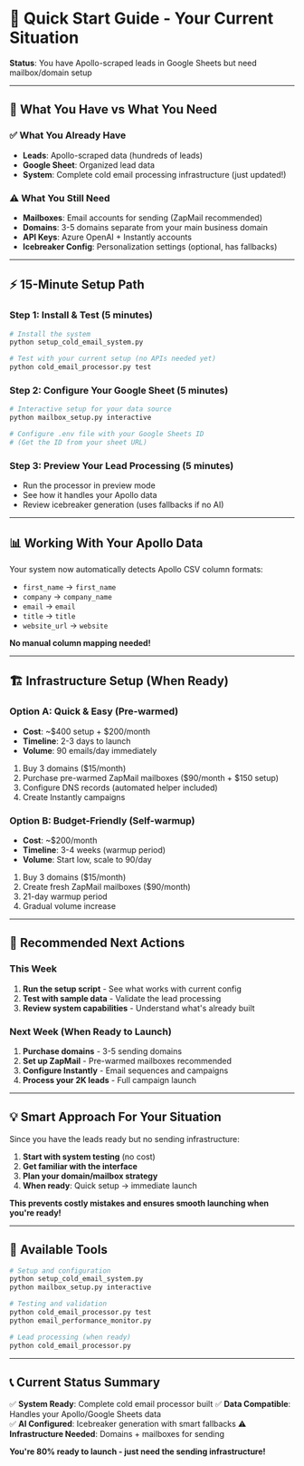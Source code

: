 # 🚀 Quick Start Guide - Your Current Situation

**Status**: You have Apollo-scraped leads in Google Sheets but need mailbox/domain setup

---

## 🎯 What You Have vs What You Need

### ✅ What You Already Have
- **Leads**: Apollo-scraped data (hundreds of leads)
- **Google Sheet**: Organized lead data  
- **System**: Complete cold email processing infrastructure (just updated!)

### ⚠️ What You Still Need
- **Mailboxes**: Email accounts for sending (ZapMail recommended)
- **Domains**: 3-5 domains separate from your main business domain
- **API Keys**: Azure OpenAI + Instantly accounts
- **Icebreaker Config**: Personalization settings (optional, has fallbacks)

---

## ⚡ 15-Minute Setup Path

### Step 1: Install & Test (5 minutes)
```bash
# Install the system
python setup_cold_email_system.py

# Test with your current setup (no APIs needed yet)
python cold_email_processor.py test
```

### Step 2: Configure Your Google Sheet (5 minutes)
```bash
# Interactive setup for your data source
python mailbox_setup.py interactive

# Configure .env file with your Google Sheets ID
# (Get the ID from your sheet URL)
```

### Step 3: Preview Your Lead Processing (5 minutes)
- Run the processor in preview mode
- See how it handles your Apollo data
- Review icebreaker generation (uses fallbacks if no AI)

---

## 📊 Working With Your Apollo Data

Your system now automatically detects Apollo CSV column formats:
- `first_name` → `first_name`  
- `company` → `company_name`
- `email` → `email`
- `title` → `title`
- `website_url` → `website`

**No manual column mapping needed!**

---

## 🏗️ Infrastructure Setup (When Ready)

### Option A: Quick & Easy (Pre-warmed)
- **Cost**: ~$400 setup + $200/month
- **Timeline**: 2-3 days to launch  
- **Volume**: 90 emails/day immediately

1. Buy 3 domains ($15/month)
2. Purchase pre-warmed ZapMail mailboxes ($90/month + $150 setup)
3. Configure DNS records (automated helper included)
4. Create Instantly campaigns

### Option B: Budget-Friendly (Self-warmup)
- **Cost**: ~$200/month  
- **Timeline**: 3-4 weeks (warmup period)
- **Volume**: Start low, scale to 90/day

1. Buy 3 domains ($15/month)
2. Create fresh ZapMail mailboxes ($90/month)
3. 21-day warmup period
4. Gradual volume increase

---

## 🎯 Recommended Next Actions

### This Week
1. **Run the setup script** - See what works with current config
2. **Test with sample data** - Validate the lead processing
3. **Review system capabilities** - Understand what's already built

### Next Week (When Ready to Launch)
1. **Purchase domains** - 3-5 sending domains  
2. **Set up ZapMail** - Pre-warmed mailboxes recommended
3. **Configure Instantly** - Email sequences and campaigns
4. **Process your 2K leads** - Full campaign launch

---

## 💡 Smart Approach For Your Situation

Since you have the leads ready but no sending infrastructure:

1. **Start with system testing** (no cost)
2. **Get familiar with the interface** 
3. **Plan your domain/mailbox strategy**
4. **When ready**: Quick setup → immediate launch

**This prevents costly mistakes and ensures smooth launching when you're ready!**

---

## 🔧 Available Tools

```bash
# Setup and configuration
python setup_cold_email_system.py
python mailbox_setup.py interactive

# Testing and validation  
python cold_email_processor.py test
python email_performance_monitor.py

# Lead processing (when ready)
python cold_email_processor.py
```

---

## 📞 Current Status Summary

✅ **System Ready**: Complete cold email processor built
✅ **Data Compatible**: Handles your Apollo/Google Sheets data  
✅ **AI Configured**: Icebreaker generation with smart fallbacks
⚠️ **Infrastructure Needed**: Domains + mailboxes for sending

**You're 80% ready to launch - just need the sending infrastructure!**